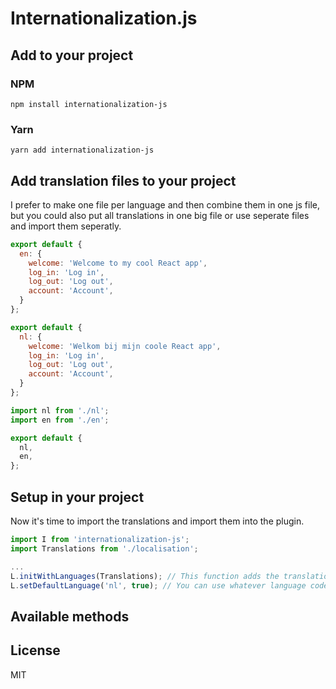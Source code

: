 # Internationalization.js

## Add to your project
### NPM
```
npm install internationalization-js
```

### Yarn
```
yarn add internationalization-js
```

## Add translation files to your project
I prefer to make one file per language and then combine them in one js file, but you could also put all translations in one big file or use seperate files and import them seperatly.

```jsx
export default {
  en: {
    welcome: 'Welcome to my cool React app',
    log_in: 'Log in',
    log_out: 'Log out',
    account: 'Account',
  }
};
```

```jsx
export default {
  nl: {
    welcome: 'Welkom bij mijn coole React app',
    log_in: 'Log in',
    log_out: 'Log out',
    account: 'Account',
  }
};
```

```jsx
import nl from './nl';
import en from './en';

export default {
  nl,
  en,
};
```

## Setup in your project

Now it's time to import the translations and import them into the plugin.

```jsx
import I from 'internationalization-js';
import Translations from './localisation';

...
L.initWithLanguages(Translations); // This function adds the translation strings into our plugin
L.setDefaultLanguage('nl', true); // You can use whatever language code styling you prefer, as long as you keep the key in the language file the same
```

## Available methods



## License

MIT